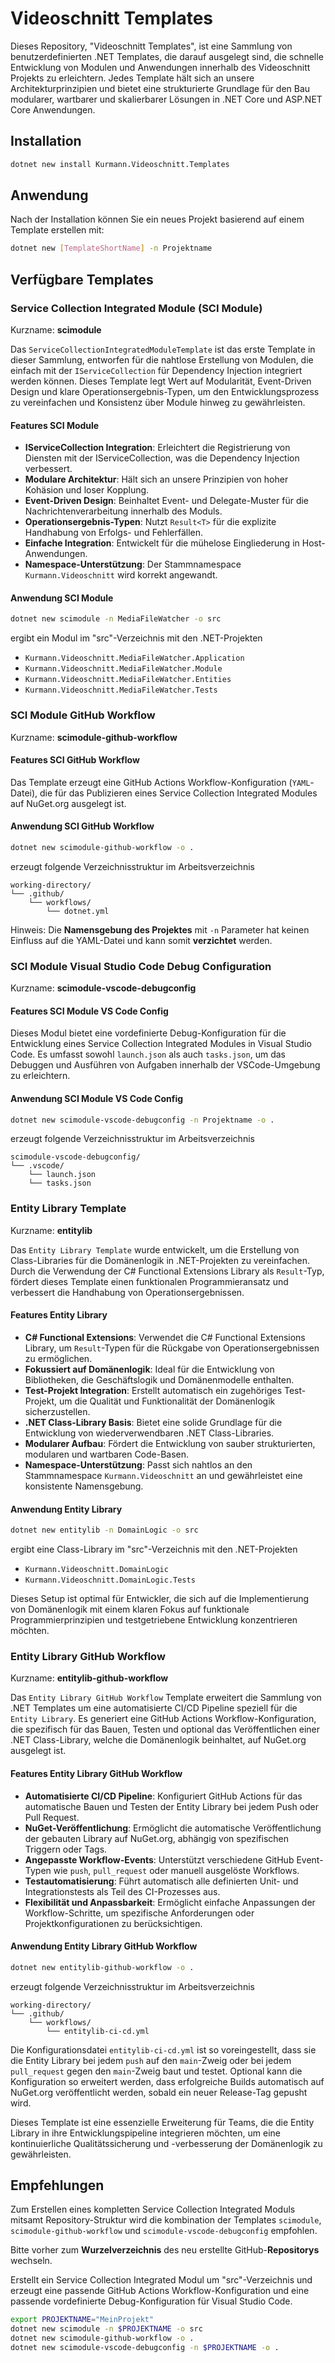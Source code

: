 # Videoschnitt Templates

Dieses Repository, "Videoschnitt Templates", ist eine Sammlung von benutzerdefinierten .NET Templates, die darauf ausgelegt sind, die schnelle Entwicklung von Modulen und Anwendungen innerhalb des Videoschnitt Projekts zu erleichtern. Jedes Template hält sich an unsere Architekturprinzipien und bietet eine strukturierte Grundlage für den Bau modularer, wartbarer und skalierbarer Lösungen in .NET Core und ASP.NET Core Anwendungen.

## Installation

```bash
dotnet new install Kurmann.Videoschnitt.Templates
```

## Anwendung

Nach der Installation können Sie ein neues Projekt basierend auf einem Template erstellen mit:

```bash
dotnet new [TemplateShortName] -n Projektname
```

## Verfügbare Templates

### Service Collection Integrated Module (SCI Module)

Kurzname: **scimodule**

Das `ServiceCollectionIntegratedModuleTemplate` ist das erste Template in dieser Sammlung, entworfen für die nahtlose Erstellung von Modulen, die einfach mit der `IServiceCollection` für Dependency Injection integriert werden können. Dieses Template legt Wert auf Modularität, Event-Driven Design und klare Operationsergebnis-Typen, um den Entwicklungsprozess zu vereinfachen und Konsistenz über Module hinweg zu gewährleisten.

#### Features SCI Module

- **IServiceCollection Integration**: Erleichtert die Registrierung von Diensten mit der IServiceCollection, was die Dependency Injection verbessert.
- **Modulare Architektur**: Hält sich an unsere Prinzipien von hoher Kohäsion und loser Kopplung.
- **Event-Driven Design**: Beinhaltet Event- und Delegate-Muster für die Nachrichtenverarbeitung innerhalb des Moduls.
- **Operationsergebnis-Typen**: Nutzt `Result<T>` für die explizite Handhabung von Erfolgs- und Fehlerfällen.
- **Einfache Integration**: Entwickelt für die mühelose Eingliederung in Host-Anwendungen.
- **Namespace-Unterstützung**: Der Stammnamespace `Kurmann.Videoschnitt` wird korrekt angewandt.

#### Anwendung SCI Module

```bash
dotnet new scimodule -n MediaFileWatcher -o src
```

ergibt ein Modul im "src"-Verzeichnis mit den .NET-Projekten

- `Kurmann.Videoschnitt.MediaFileWatcher.Application`
- `Kurmann.Videoschnitt.MediaFileWatcher.Module`
- `Kurmann.Videoschnitt.MediaFileWatcher.Entities`
- `Kurmann.Videoschnitt.MediaFileWatcher.Tests`

### SCI Module GitHub Workflow

Kurzname: **scimodule-github-workflow**

#### Features SCI GitHub Workflow

Das Template erzeugt eine GitHub Actions Workflow-Konfiguration (`YAML`-Datei), die für das Publizieren eines Service Collection Integrated Modules auf NuGet.org ausgelegt ist.

#### Anwendung SCI GitHub Workflow

```bash
dotnet new scimodule-github-workflow -o .
```

erzeugt folgende Verzeichnisstruktur im Arbeitsverzeichnis

```text
working-directory/
└── .github/
    └── workflows/
        └── dotnet.yml
```

Hinweis: Die **Namensgebung des Projektes** mit `-n` Parameter hat keinen Einfluss auf die YAML-Datei und kann somit **verzichtet** werden.

### SCI Module Visual Studio Code Debug Configuration

Kurzname: **scimodule-vscode-debugconfig**

#### Features SCI Module VS Code Config

Dieses Modul bietet eine vordefinierte Debug-Konfiguration für die Entwicklung eines Service Collection Integrated Modules in Visual Studio Code. Es umfasst sowohl `launch.json` als auch `tasks.json`, um das Debuggen und Ausführen von Aufgaben innerhalb der VSCode-Umgebung zu erleichtern.

#### Anwendung SCI Module VS Code Config

```bash
dotnet new scimodule-vscode-debugconfig -n Projektname -o .
```

erzeugt folgende Verzeichnisstruktur im Arbeitsverzeichnis

```text
scimodule-vscode-debugconfig/
└── .vscode/
    └── launch.json
    └── tasks.json
```

### Entity Library Template

Kurzname: **entitylib**

Das `Entity Library Template` wurde entwickelt, um die Erstellung von Class-Libraries für die Domänenlogik in .NET-Projekten zu vereinfachen. Durch die Verwendung der C# Functional Extensions Library als `Result`-Typ, fördert dieses Template einen funktionalen Programmieransatz und verbessert die Handhabung von Operationsergebnissen.

#### Features Entity Library

- **C# Functional Extensions**: Verwendet die C# Functional Extensions Library, um `Result`-Typen für die Rückgabe von Operationsergebnissen zu ermöglichen.
- **Fokussiert auf Domänenlogik**: Ideal für die Entwicklung von Bibliotheken, die Geschäftslogik und Domänenmodelle enthalten.
- **Test-Projekt Integration**: Erstellt automatisch ein zugehöriges Test-Projekt, um die Qualität und Funktionalität der Domänenlogik sicherzustellen.
- **.NET Class-Library Basis**: Bietet eine solide Grundlage für die Entwicklung von wiederverwendbaren .NET Class-Libraries.
- **Modularer Aufbau**: Fördert die Entwicklung von sauber strukturierten, modularen und wartbaren Code-Basen.
- **Namespace-Unterstützung**: Passt sich nahtlos an den Stammnamespace `Kurmann.Videoschnitt` an und gewährleistet eine konsistente Namensgebung.

#### Anwendung Entity Library

```bash
dotnet new entitylib -n DomainLogic -o src
```

ergibt eine Class-Library im "src"-Verzeichnis mit den .NET-Projekten

- `Kurmann.Videoschnitt.DomainLogic`
- `Kurmann.Videoschnitt.DomainLogic.Tests`

Dieses Setup ist optimal für Entwickler, die sich auf die Implementierung von Domänenlogik mit einem klaren Fokus auf funktionale Programmierprinzipien und testgetriebene Entwicklung konzentrieren möchten.

### Entity Library GitHub Workflow

Kurzname: **entitylib-github-workflow**

Das `Entity Library GitHub Workflow` Template erweitert die Sammlung von .NET Templates um eine automatisierte CI/CD Pipeline speziell für die `Entity Library`. Es generiert eine GitHub Actions Workflow-Konfiguration, die spezifisch für das Bauen, Testen und optional das Veröffentlichen einer .NET Class-Library, welche die Domänenlogik beinhaltet, auf NuGet.org ausgelegt ist.

#### Features Entity Library GitHub Workflow

- **Automatisierte CI/CD Pipeline**: Konfiguriert GitHub Actions für das automatische Bauen und Testen der Entity Library bei jedem Push oder Pull Request.
- **NuGet-Veröffentlichung**: Ermöglicht die automatische Veröffentlichung der gebauten Library auf NuGet.org, abhängig von spezifischen Triggern oder Tags.
- **Angepasste Workflow-Events**: Unterstützt verschiedene GitHub Event-Typen wie `push`, `pull_request` oder manuell ausgelöste Workflows.
- **Testautomatisierung**: Führt automatisch alle definierten Unit- und Integrationstests als Teil des CI-Prozesses aus.
- **Flexibilität und Anpassbarkeit**: Ermöglicht einfache Anpassungen der Workflow-Schritte, um spezifische Anforderungen oder Projektkonfigurationen zu berücksichtigen.

#### Anwendung Entity Library GitHub Workflow

```bash
dotnet new entitylib-github-workflow -o .
```

erzeugt folgende Verzeichnisstruktur im Arbeitsverzeichnis

```text
working-directory/
└── .github/
    └── workflows/
        └── entitylib-ci-cd.yml
```

Die Konfigurationsdatei `entitylib-ci-cd.yml` ist so voreingestellt, dass sie die Entity Library bei jedem `push` auf den `main`-Zweig oder bei jedem `pull_request` gegen den `main`-Zweig baut und testet. Optional kann die Konfiguration so erweitert werden, dass erfolgreiche Builds automatisch auf NuGet.org veröffentlicht werden, sobald ein neuer Release-Tag gepusht wird.

Dieses Template ist eine essenzielle Erweiterung für Teams, die die Entity Library in ihre Entwicklungspipeline integrieren möchten, um eine kontinuierliche Qualitätssicherung und -verbesserung der Domänenlogik zu gewährleisten.

## Empfehlungen

Zum Erstellen eines kompletten Service Collection Integrated Moduls mitsamt Repository-Struktur wird die kombination der Templates `scimodule`, `scimodule-github-workflow` und `scimodule-vscode-debugconfig` empfohlen.

Bitte vorher zum **Wurzelverzeichnis** des neu erstellte GitHub-**Repositorys** wechseln.

Erstellt ein Service Collection Integrated Modul um "src"-Verzeichnis und erzeugt eine passende GitHub Actions Workflow-Konfiguration und eine passende vordefinierte Debug-Konfiguration für Visual Studio Code.

```bash
export PROJEKTNAME="MeinProjekt"
dotnet new scimodule -n $PROJEKTNAME -o src
dotnet new scimodule-github-workflow -o .
dotnet new scimodule-vscode-debugconfig -n $PROJEKTNAME -o .

```
